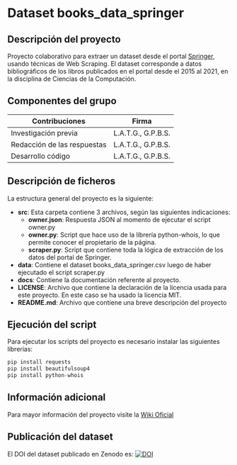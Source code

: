 # Dataset books_data_springer

## Descripción del proyecto
Proyecto colaborativo para extraer un dataset desde el portal [Springer](https://www.springer.com/), usando técnicas de Web Scraping. El dataset corresponde a datos bibliográficos de los libros publicados en el portal desde el 2015 al 2021, en la disciplina de Ciencias de la Computación.

## Componentes del grupo

| Contribuciones   | Firma  |
|------------------|--------|
| Investigación previa  | L.A.T.G., G.P.B.S. |
| Redacción de las respuestas  | L.A.T.G., G.P.B.S. |
| Desarrollo código  | L.A.T.G., G.P.B.S.  |

## Descripción de ficheros
La estructura general del proyecto es la siguiente:

* **src**: Esta carpeta contiene 3 archivos, según las siguientes indicaciones:
  * **owner.json**: Respuesta JSON al momento de ejecutar el script owner.py
  * **owner.py**: Script que hace uso de la librería python-whois, lo que permite conocer el propietario de la página.
  * **scraper.py**: Script que contiene toda la lógica de extracción de los datos del portal de Springer.
* **data**: Contiene el dataset books_data_springer.csv luego de haber ejecutado el script scraper.py
* **docs**: Contiene la documentación referente al proyecto.
* **LICENSE**: Archivo que contiene la declaración de la licencia usada para este proyecto. En este caso se ha usado la licencia MIT.
* **README.md**: Archivo que contiene una breve descripción del proyecto

## Ejecución del script
Para ejecutar los scripts del proyecto es necesario instalar las siguientes librerías:

```python
pip install requests
pip install beautifulsoup4
pip install python-whois
```

## Información adicional
Para mayor información del proyecto visite la [Wiki Oficial](https://github.com/gpbonillas/springer-data/wiki)

## Publicación del dataset
El DOI del dataset publicado en Zenodo es: [![DOI](https://zenodo.org/badge/DOI/10.5281/zenodo.4683793.svg)](https://doi.org/10.5281/zenodo.4683793)

